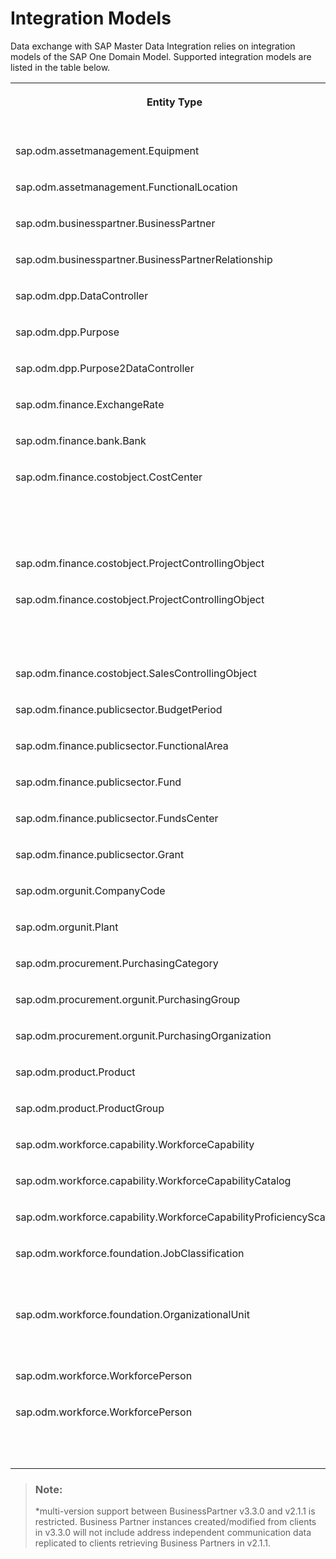 <!-- loio8882bf982aca461d89b15afe19483edb -->

# Integration Models

Data exchange with SAP Master Data Integration relies on integration models of the SAP One Domain Model. Supported integration models are listed in the table below.


<table>
<tr>
<th valign="top">

Entity Type

</th>
<th valign="top">

Latest Version

</th>
<th valign="top">

Compatible Versions

</th>
</tr>
<tr>
<td valign="top">

sap.odm.assetmanagement.Equipment

</td>
<td valign="top">

5.1.0

</td>
<td valign="top">



</td>
</tr>
<tr>
<td valign="top">

sap.odm.assetmanagement.FunctionalLocation

</td>
<td valign="top">

5.0.0

</td>
<td valign="top">



</td>
</tr>
<tr>
<td valign="top">

sap.odm.businesspartner.BusinessPartner

</td>
<td valign="top">

2.1.1

</td>
<td valign="top">

3.3.0\*

</td>
</tr>
<tr>
<td valign="top">

sap.odm.businesspartner.BusinessPartnerRelationship

</td>
<td valign="top">

2.2.0

</td>
<td valign="top">



</td>
</tr>
<tr>
<td valign="top">

sap.odm.dpp.DataController

</td>
<td valign="top">

2.0.0

</td>
<td valign="top">



</td>
</tr>
<tr>
<td valign="top">

sap.odm.dpp.Purpose

</td>
<td valign="top">

2.0.0

</td>
<td valign="top">



</td>
</tr>
<tr>
<td valign="top">

sap.odm.dpp.Purpose2DataController

</td>
<td valign="top">

2.0.0

</td>
<td valign="top">



</td>
</tr>
<tr>
<td valign="top">

sap.odm.finance.ExchangeRate

</td>
<td valign="top">

4.0.0

</td>
<td valign="top">



</td>
</tr>
<tr>
<td valign="top">

sap.odm.finance.bank.Bank

</td>
<td valign="top">

3.0.0

</td>
<td valign="top">



</td>
</tr>
<tr>
<td valign="top">

sap.odm.finance.costobject.CostCenter

</td>
<td valign="top">

3.1.0

</td>
<td valign="top">

3.0.0, 2.3.0, 2.2.0, 2.1.1, 1.1.0, 1.0.2

</td>
</tr>
<tr>
<td valign="top">

sap.odm.finance.costobject.ProjectControllingObject

</td>
<td valign="top">

1.1.0

</td>
<td valign="top">



</td>
</tr>
<tr>
<td valign="top">

sap.odm.finance.costobject.ProjectControllingObject

</td>
<td valign="top">

3.1.0

</td>
<td valign="top">

3.0.0, 2.3.0, 2.2.0, 2.1.1, 2.0.0

</td>
</tr>
<tr>
<td valign="top">

sap.odm.finance.costobject.SalesControllingObject

</td>
<td valign="top">

4.0.0

</td>
<td valign="top">



</td>
</tr>
<tr>
<td valign="top">

sap.odm.finance.publicsector.BudgetPeriod

</td>
<td valign="top">

1.1.0

</td>
<td valign="top">



</td>
</tr>
<tr>
<td valign="top">

sap.odm.finance.publicsector.FunctionalArea

</td>
<td valign="top">

1.1.0

</td>
<td valign="top">



</td>
</tr>
<tr>
<td valign="top">

sap.odm.finance.publicsector.Fund

</td>
<td valign="top">

1.1.0

</td>
<td valign="top">



</td>
</tr>
<tr>
<td valign="top">

sap.odm.finance.publicsector.FundsCenter

</td>
<td valign="top">

1.1.0

</td>
<td valign="top">



</td>
</tr>
<tr>
<td valign="top">

sap.odm.finance.publicsector.Grant

</td>
<td valign="top">

1.1.0

</td>
<td valign="top">



</td>
</tr>
<tr>
<td valign="top">

sap.odm.orgunit.CompanyCode

</td>
<td valign="top">

4.0.0

</td>
<td valign="top">



</td>
</tr>
<tr>
<td valign="top">

sap.odm.orgunit.Plant

</td>
<td valign="top">

4.0.0

</td>
<td valign="top">



</td>
</tr>
<tr>
<td valign="top">

sap.odm.procurement.PurchasingCategory

</td>
<td valign="top">

4.0.0

</td>
<td valign="top">



</td>
</tr>
<tr>
<td valign="top">

sap.odm.procurement.orgunit.PurchasingGroup

</td>
<td valign="top">

6.0.0

</td>
<td valign="top">



</td>
</tr>
<tr>
<td valign="top">

sap.odm.procurement.orgunit.PurchasingOrganization

</td>
<td valign="top">

4.0.0

</td>
<td valign="top">



</td>
</tr>
<tr>
<td valign="top">

sap.odm.product.Product

</td>
<td valign="top">

5.0.0

</td>
<td valign="top">



</td>
</tr>
<tr>
<td valign="top">

sap.odm.product.ProductGroup

</td>
<td valign="top">

5.0.0

</td>
<td valign="top">



</td>
</tr>
<tr>
<td valign="top">

sap.odm.workforce.capability.WorkforceCapability

</td>
<td valign="top">

5.0.0

</td>
<td valign="top">



</td>
</tr>
<tr>
<td valign="top">

sap.odm.workforce.capability.WorkforceCapabilityCatalog

</td>
<td valign="top">

5.0.0

</td>
<td valign="top">



</td>
</tr>
<tr>
<td valign="top">

sap.odm.workforce.capability.WorkforceCapabilityProficiencyScale

</td>
<td valign="top">

5.0.0

</td>
<td valign="top">



</td>
</tr>
<tr>
<td valign="top">

sap.odm.workforce.foundation.JobClassification

</td>
<td valign="top">

3.0.0

</td>
<td valign="top">

2.3.0, 2.2.0, 2.1.1, 2.0.0

</td>
</tr>
<tr>
<td valign="top">

sap.odm.workforce.foundation.OrganizationalUnit

</td>
<td valign="top">

3.0.0

</td>
<td valign="top">

2.3.0, 2.2.0, 2.1.1, 2.0.0

</td>
</tr>
<tr>
<td valign="top">

sap.odm.workforce.WorkforcePerson

</td>
<td valign="top">

1.0.2

</td>
<td valign="top">



</td>
</tr>
<tr>
<td valign="top">

sap.odm.workforce.WorkforcePerson

</td>
<td valign="top">

3.1.0

</td>
<td valign="top">

3.0.0, 2.3.0, 2.2.0, 2.1.1, 2.0.0

</td>
</tr>
</table>

> ### Note:  
> \*multi-version support between BusinessPartner v3.3.0 and v2.1.1 is restricted. Business Partner instances created/modified from clients in v3.3.0 will not include address independent communication data replicated to clients retrieving Business Partners in v2.1.1.

